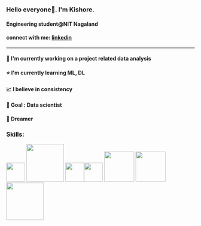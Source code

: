 ### Hello everyone👋.  I'm Kishore.

#### Engineering student@NIT Nagaland

#### connect with me: [linkedin](https://www.linkedin.com/in/kadatatlukishore)

*****

#### :memo: I'm currently working on a project related data analysis
#### :star: I'm currently learning ML, DL
#### :chart_with_upwards_trend: I believe in consistency
#### :dart: Goal : Data scientist
#### :100: Dreamer

### Skills:
[<img target="_blank" src="https://ih1.redbubble.net/image.411682602.8572/st,small,845x845-pad,1000x1000,f8f8f8.u2.jpg" width=50>](https://www.python.org) [<img target="_blank" src="https://blog.eduonix.com/wp-content/uploads/2018/12/Linear-Discriminant-Analysis.jpg" width=100>](https://scikit-learn.org/stable/) [<img target="_blank" src="https://pbs.twimg.com/profile_images/1187765724451868673/uVw1PWA7.png" width=50>](https://pandas.pydata.org/)[<img target="_blank" src="https://discoversdkcdn.azureedge.net/runtimecontent/companyfiles/6617/2328/thumbnail.png?v131141820642441697" width=50>](https://scrapy.org/)
[<img target="_blank" src="https://assets.website-files.com/5dc3b47ddc6c0c2a1af74ad0/5e18182db827fa0659541754_RGB_Logo_Vertical_Color_Light_Bg.png" width=80>](https://www.streamlit.io/) [<img target="_blank" src="https://images.prismic.io/plotly-marketing-website/bd1f702a-b623-48ab-a459-3ee92a7499b4_logo-plotly.svg?auto=compress,format" width=80>](https://plotly.com/) [<img target="_blank" src="https://miro.medium.com/max/3600/1*fIjRtO5P8zc3pjs0E5hYkw.png" width=100>](https://www.heroku.com/)

